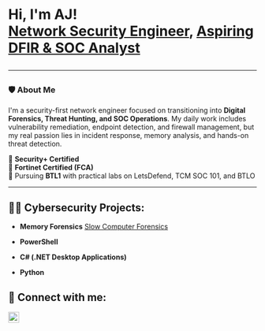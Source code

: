 <h1>Hi, I'm AJ! <br/><a href="https://github.com/AJ-JEFFREYS">Network Security Engineer</a>, <a href="https://www.linkedin.com/in/ajani-jeffreys/">Aspiring DFIR & SOC Analyst</a>

---

### 🛡️ About Me

I'm a security-first network engineer focused on transitioning into **Digital Forensics, Threat Hunting, and SOC Operations**. My daily work includes vulnerability remediation, endpoint detection, and firewall management, but my real passion lies in incident response, memory analysis, and hands-on threat detection.

🔐 **Security+ Certified**  
🎯 **Fortinet Certified (FCA)**  
🚀 Pursuing **BTL1** with practical labs on LetsDefend, TCM SOC 101, and BTLO

---

<h2>👨‍💻 Cybersecurity Projects:</h2>

- <b>Memory Forensics</b>
  <a href="https://github.com/AJ-JEFFREYS/](https://github.com/AJ-Jeffreys/Memory-Forensics)">Slow Computer Forensics</a>
 
- <b>PowerShell</b>

- <b>C# (.NET Desktop Applications)</b>

- <b>Python</b>




<h2> 🤳 Connect with me:</h2>



[<img align="left" alt="JoshMadakor | LinkedIn" width="22px" src="https://cdn.jsdelivr.net/npm/simple-icons@v3/icons/linkedin.svg" />][linkedin]



[linkedin]: https://www.linkedin.com/in/ajani-jeffreys/

<!--
**joshmadakor1/joshmadakor1** is a ✨ _special_ ✨ repository because its `README.md` (this file) appears on your GitHub profile.

Here are some ideas to get you started:

- 🔭 I’m currently working on ...
- 🌱 I’m currently learning ...
- 👯 I’m looking to collaborate on ...
- 🤔 I’m looking for help with ...
- 💬 Ask me about ...
- 📫 How to reach me: ...
- 😄 Pronouns: ...
- ⚡ Fun fact: ...
-->

